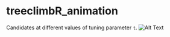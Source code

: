 # treeclimbR_animation

Candidates at different values of tuning parameter `t`.
![Alt Text](https://github.com/fionarhuang/treeclimbR_animation/blob/master/output/pk_1.gif)
